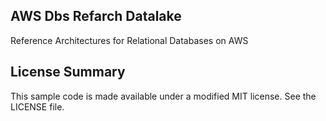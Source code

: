 ## AWS Dbs Refarch Datalake

Reference Architectures for Relational Databases on AWS

## License Summary

This sample code is made available under a modified MIT license. See the LICENSE file.
